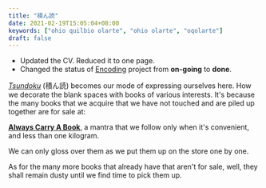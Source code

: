 ```yaml
---
title: "積ん読"
date: 2021-02-19T15:05:04+08:00
keywords: ["ohio quilbio olarte", "ohio olarte", "oqolarte"]
draft: false
---
```

- Updated the CV. Reduced it to one page.
- Changed the status of [Encoding](/encode/) project
from **on-going** to **done**.

[*Tsundoku*](https://duckduckgo.com/l/?uddg=https%3A%2F%2Fen.wikipedia.org%2Fwiki%2FTsundoku) (積ん読) becomes our mode of expressing ourselves here.
How we decorate the blank spaces with books of various interests.
It's because the many books that we acquire that we have not touched and are piled up together are for sale at:

[**Always Carry A Book**](https://alwayscarry.netlify.app), a mantra that we follow only when it's convenient, and less than one kilogram. 

We can only gloss over them as we put them up on the store one by one.

As for the many more books that already have that aren't for sale, well, they shall remain dusty until we find time to pick them up.
